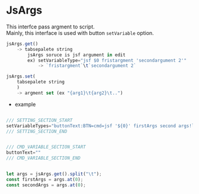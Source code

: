 

# JsArgs

This interfce pass argment to script.  
Mainly, this interface is used with button `setVariable` option.  


```js.js
jsArgs.get()
	-> tabsepalete string  
		jsArgs soruce is jsf argument in edit  
		ex) setVariableType="jsf $0 fristargment 'secondargument 2'" 
			-> `fristargment`\t`secondargument 2`  

jsArgs.set(
	tabsepalete string
    )
	-> argment set (ex "{arg1}\t{arg2}\t..")  

```


- example 

```js.js

/// SETTING_SECTION_START
setVariableTypes="buttonText:BTN=cmd=jsf '${0}' firstArgs second args!label=this"
/// SETTING_SECTION_END


/// CMD_VARIABLE_SECTION_START
buttonText=""
/// CMD_VARIABLE_SECTION_END


let args = jsArgs.get().split("\t");
const firstArgs = args.at(0);
const secondArgs = args.at(0);

```
